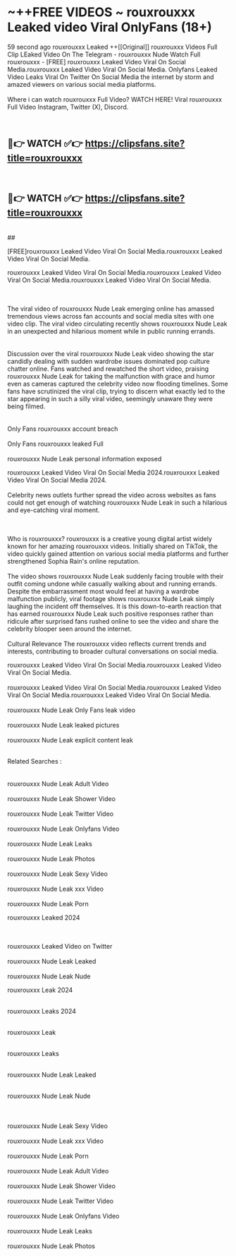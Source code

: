 # ~++FREE VIDEOS ~ rouxrouxxx Leaked video Viral OnlyFans (18+)<br>


59 second ago rouxrouxxx Leaked ++[[Original]] rouxrouxxx Videos Full Clip LEaked Video On The Telegram  - rouxrouxxx Nude  Watch Full rouxrouxxx - [FREE] rouxrouxxx Leaked Video Viral On Social Media.rouxrouxxx Leaked Video Viral On Social Media.   Onlyfans Leaked Video Leaks Viral On Twitter On Social Media the internet by storm and amazed viewers on various social media platforms. <br><br>
Where i can watch rouxrouxxx Full Video? WATCH HERE! Viral rouxrouxxx Full Video Instagram, Twitter (X), Discord. <br>


 <br>

##  🔴👉 WATCH ✅👉  <a href="https://clipsfans.site?title=rouxrouxxx&ref=git">https://clipsfans.site?title=rouxrouxxx</a> <br>
  <br>

##  🔴👉 WATCH ✅👉  <a href="https://clipsfans.site?title=rouxrouxxx&ref=git">https://clipsfans.site?title=rouxrouxxx</a> <br>
  <br>
  ##



[FREE]rouxrouxxx Leaked Video Viral On Social Media.rouxrouxxx Leaked Video Viral On Social Media. <br>

rouxrouxxx Leaked Video Viral On Social Media.rouxrouxxx Leaked Video Viral On Social Media.rouxrouxxx Leaked Video Viral On Social Media. <br>


  <br>

  <br>
The viral video of rouxrouxxx Nude Leak emerging online has amassed tremendous views across fan accounts and social media sites with one video clip. The viral video circulating recently shows rouxrouxxx Nude Leak in an unexpected and hilarious moment while in public running errands.<br>
<br>


<br>
Discussion over the viral rouxrouxxx Nude Leak video showing the star candidly dealing with sudden wardrobe issues dominated pop culture chatter online. Fans watched and rewatched the short video, praising rouxrouxxx Nude Leak for taking the malfunction with grace and humor even as cameras captured the celebrity video now flooding timelines. Some fans have scrutinized the viral clip, trying to discern what exactly led to the star appearing in such a silly viral video, seemingly unaware they were being filmed.<br>
<br>
<br> 
Only Fans rouxrouxxx account breach<br>
<br>
Only Fans rouxrouxxx leaked Full <br>
<br>
rouxrouxxx Nude Leak personal information exposed<br>

rouxrouxxx Leaked Video Viral On Social Media 2024.rouxrouxxx Leaked Video Viral On Social Media 2024. <br>
<br>
Celebrity news outlets further spread the video across websites as fans could not get enough of watching rouxrouxxx Nude Leak in such a hilarious and eye-catching viral moment.<br>
<br>

<br>
Who is rouxrouxxx? rouxrouxxx is a creative young digital artist widely known for her amazing rouxrouxxx videos. Initially shared on TikTok, the video quickly gained attention on various social media platforms and further strengthened Sophia Rain's online reputation.<br>
<br>
The video shows rouxrouxxx Nude Leak suddenly facing trouble with their outfit coming undone while casually walking about and running errands. Despite the embarrassment most would feel at having a wardrobe malfunction publicly, viral footage shows rouxrouxxx Nude Leak simply laughing the incident off themselves. It is this down-to-earth reaction that has earned rouxrouxxx Nude Leak such positive responses rather than ridicule after surprised fans rushed online to see the video and share the celebrity blooper seen around the internet.<br>
<br>
Cultural Relevance The rouxrouxxx video reflects current trends and interests, contributing to broader cultural conversations on social media.<br>

rouxrouxxx Leaked Video Viral On Social Media.rouxrouxxx Leaked Video Viral On Social Media.<br>
<br>
rouxrouxxx Leaked Video Viral On Social Media.rouxrouxxx Leaked Video Viral On Social Media.rouxrouxxx Leaked Video Viral On Social Media.<br>
<br>
rouxrouxxx Nude Leak Only Fans leak video<br>
<br>
rouxrouxxx Nude Leak leaked pictures<br>
<br>
rouxrouxxx Nude Leak explicit content leak<br>


<br>
Related Searches :<br>
<br>

<br>
rouxrouxxx Nude Leak Adult Video<br>
<br>
rouxrouxxx Nude Leak Shower Video<br>
<br>
rouxrouxxx Nude Leak Twitter Video<br>
<br>
rouxrouxxx Nude Leak Onlyfans Video<br>
<br>
rouxrouxxx Nude Leak Leaks<br>
<br>
rouxrouxxx Nude Leak Photos<br>

<br>
rouxrouxxx Nude Leak Sexy Video<br>
<br>
rouxrouxxx Nude Leak xxx Video<br>
<br>
rouxrouxxx Nude Leak Porn<br>

rouxrouxxx  Leaked 2024 <br> <br>
<br>

rouxrouxxx Leaked Video on Twitter <br>
<br>
rouxrouxxx Nude Leak Leaked<br>
<br>
rouxrouxxx Nude Leak Nude<br>


rouxrouxxx  Leak 2024 <br> <br>



rouxrouxxx  Leaks 2024 <br> <br>



 
rouxrouxxx  Leak<br> <br>



rouxrouxxx  Leaks<br> <br>


rouxrouxxx Nude Leak Leaked<br> <br>

rouxrouxxx Nude Leak Nude<br> <br>
<br> <br>
rouxrouxxx Nude Leak Sexy Video
<br> <br>
rouxrouxxx Nude Leak xxx Video
<br> <br>
rouxrouxxx Nude Leak Porn
<br> <br>
rouxrouxxx Nude Leak Adult Video
<br> <br>
rouxrouxxx Nude Leak Shower Video
<br> <br>
rouxrouxxx Nude Leak Twitter Video
<br> <br>
rouxrouxxx Nude Leak Onlyfans Video
<br> <br>
rouxrouxxx Nude Leak Leaks
<br> <br>
rouxrouxxx Nude Leak Photos






</p>




 



</p>










